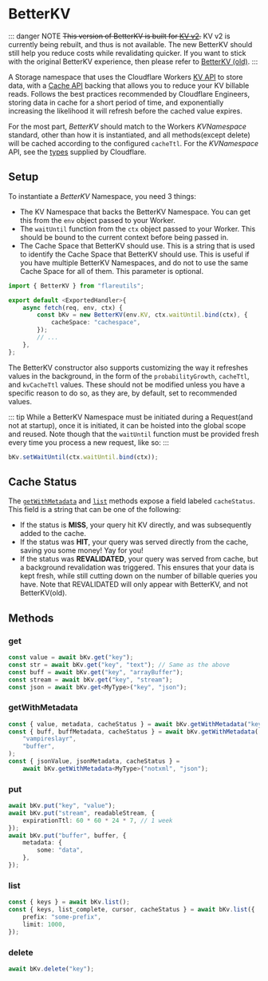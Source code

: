 # BetterKV

::: danger NOTE
~~This version of BetterKV is built for [KV v2](https://web.archive.org/web/20230629130349/https://blog.cloudflare.com/faster-workers-kv-architecture/).~~ KV v2 is currently being rebuilt, and thus is not available. The new BetterKV should still help you reduce costs while revalidating quicker. If you want to stick with the original BetterKV experience, then please refer to [BetterKV (old)](/betterkv/old).
:::

A Storage namespace that uses the Cloudflare Workers [KV API](https://developers.cloudflare.com/workers/runtime-apis/kv) to store data, with a [Cache API](https://developers.cloudflare.com/workers/runtime-apis/cache) backing that allows you to reduce your KV billable reads. Follows the best practices recommended by Cloudflare Engineers, storing data in cache for a short period of time, and exponentially increasing the likelihood it will refresh before the cached value expires.

For the most part, _BetterKV_ should match to the Workers _KVNamespace_ standard, other than how it is instantiated, and all methods(except delete) will be cached according to the configured `cacheTtl`. For the _KVNamespace_ API, see the [types](https://github.com/cloudflare/workers-types) supplied by Cloudflare.

## Setup

To instantiate a _BetterKV_ Namespace, you need 3 things:

- The KV Namespace that backs the BetterKV Namespace. You can get this from the `env` object passed to your Worker.
- The `waitUntil` function from the `ctx` object passed to your Worker. This should be bound to the current context before being passed in.
- The Cache Space that BetterKV should use. This is a string that is used to identify the Cache Space that BetterKV should use. This is useful if you have multiple BetterKV Namespaces, and do not to use the same Cache Space for all of them. This parameter is optional.

```ts
import { BetterKV } from "flareutils";

export default <ExportedHandler>{
	async fetch(req, env, ctx) {
		const bKv = new BetterKV(env.KV, ctx.waitUntil.bind(ctx), {
			cacheSpace: "cachespace",
		});
		// ...
	},
};
```

The BetterKV constructor also supports customizing the way it refreshes values in the background, in the form of the `probabilityGrowth`, `cacheTtl`, and `kvCacheTtl` values. These should not be modified unless you have a specific reason to do so, as they are, by default, set to recommended values.

::: tip
While a BetterKV Namespace must be initiated during a Request(and not at startup), once it is initiated, it can be hoisted into the global scope and reused. Note though that the `waitUntil` function must be provided fresh every time you process a new request, like so:
:::

```ts
bKv.setWaitUntil(ctx.waitUntil.bind(ctx));
```

## Cache Status

The [`getWithMetadata`](/betterkv/#getwithmetadata) and [`list`](/betterkv/#list) methods expose a field labeled `cacheStatus`. This field is a string that can be one of the following:

- If the status is **MISS**, your query hit KV directly, and was subsequently added to the cache.
- If the status was **HIT**, your query was served directly from the cache, saving you some money! Yay for you!
- If the status was **REVALIDATED**, your query was served from cache, but a background revalidation was triggered. This ensures that your data is kept fresh, while still cutting down on the number of billable queries you have. Note that REVALIDATED will only appear with BetterKV, and not BetterKV(old).

## Methods

### get

```ts
const value = await bKv.get("key");
const str = await bKv.get("key", "text"); // Same as the above
const buff = await bKv.get("key", "arrayBuffer");
const stream = await bKv.get("key", "stream");
const json = await bKv.get<MyType>("key", "json");
```

### getWithMetadata

```ts
const { value, metadata, cacheStatus } = await bKv.getWithMetadata("key");
const { buff, buffMetadata, cacheStatus } = await bKv.getWithMetadata(
	"vampireslayr",
	"buffer",
);
const { jsonValue, jsonMetadata, cacheStatus } =
	await bKv.getWithMetadata<MyType>("notxml", "json");
```

### put

```ts
await bKv.put("key", "value");
await bKv.put("stream", readableStream, {
	expirationTtl: 60 * 60 * 24 * 7, // 1 week
});
await bKv.put("buffer", buffer, {
	metadata: {
		some: "data",
	},
});
```

### list

```ts
const { keys } = await bKv.list();
const { keys, list_complete, cursor, cacheStatus } = await bKv.list({
	prefix: "some-prefix",
	limit: 1000,
});
```

### delete

```ts
await bKv.delete("key");
```
